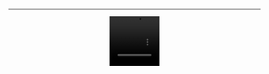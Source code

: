 <hr>
<p align="center"
  WHEN SOMEONE PLAYS AAMON FOR ME!! ft.MIKO 
  </p>
        <p align="center">
        <video src=https://github.com/user-attachments/assets/1f699eb7-e92f-4b63-8002-d379574c9beb width=100 height=100/> 
        <p align="center"
  THIS IS NOT A SHIP GUYS PLSS😭
  i love floryn, i like to playe her whenever Miko is Core/Marksman
  <p align="center"
  i had to lower the quality so i could post it☹️
